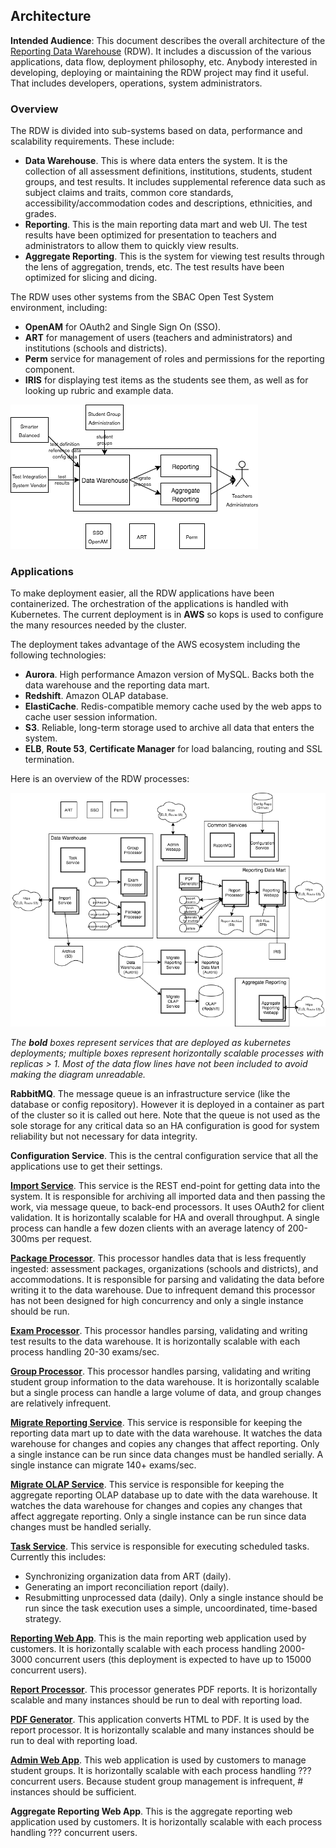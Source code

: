 ## Architecture 

**Intended Audience**: This document describes the overall architecture of the [Reporting Data Warehouse](../README.md) (RDW). It includes a discussion of the various applications, data flow, deployment philosophy, etc. Anybody interested in developing, deploying or maintaining the RDW project may find it useful. That includes developers, operations, system administrators.

### Overview

The RDW is divided into sub-systems based on data, performance and scalability requirements. These include:

* **Data Warehouse**. This is where data enters the system. It is the collection of all assessment definitions, institutions, students, student groups, and test results. It includes supplemental reference data such as subject claims and traits, common core standards, accessibility/accommodation codes and descriptions, ethnicities, and grades.
* **Reporting**. This is the main reporting data mart and web UI. The test results have been optimized for presentation to teachers and administrators to allow them to quickly view results.
* **Aggregate Reporting**. This is the system for viewing test results through the lens of aggregation, trends, etc. The test results have been optimized for slicing and dicing.

The RDW uses other systems from the SBAC Open Test System environment, including:

* **OpenAM** for OAuth2 and Single Sign On (SSO).
* **ART** for management of users (teachers and administrators) and institutions (schools and districts).
* **Perm** service for management of roles and permissions for the reporting component.
* **IRIS** for displaying test items as the students see them, as well as for looking up rubric and example data.

![RDW Overview](rdw-overview.png)


### Applications

To make deployment easier, all the RDW applications have been containerized. The orchestration of the applications is handled with Kubernetes. The current deployment is in **AWS** so kops is used to configure the many resources needed by the cluster.

The deployment takes advantage of the AWS ecosystem including the following technologies:

* **Aurora**. High performance Amazon version of MySQL. Backs both the data warehouse and the reporting data mart.
* **Redshift**. Amazon OLAP database.
* **ElastiCache**. Redis-compatible memory cache used by the web apps to cache user session information.
* **S3**. Reliable, long-term storage used to archive all data that enters the system.
* **ELB**, **Route 53**, **Certificate Manager** for load balancing, routing and SSL termination.

Here is an overview of the RDW processes:

![RDW Processes](rdw-processes.png)

*The* ***bold*** *boxes represent services that are deployed as kubernetes deployments; multiple boxes represent horizontally scalable processes with replicas > 1. Most of the data flow lines have not been included to avoid making the diagram unreadable.*

**RabbitMQ**. The message queue is an infrastructure service (like the database or config repository). However it is deployed in a container as part of the cluster so it is called out here. Note that the queue is not used as the sole storage for any critical data so an HA configuration is good for system reliability but not necessary for data integrity.

**Configuration Service**. This is the central configuration service that all the applications use to get their settings.

**[Import Service](Runbook.md#import-service)**. This service is the REST end-point for getting data into the system. It is responsible for archiving all imported data and then passing the work, via message queue, to back-end processors. It uses OAuth2 for client validation. It is horizontally scalable for HA and overall throughput. A single process can handle a few dozen clients with an average latency of 200-300ms per request.  

**[Package Processor](Runbook.md#package-processor)**. This processor handles data that is less frequently ingested: assessment packages, organizations (schools and districts), and accommodations. It is responsible for parsing and validating the data before writing it to the data warehouse. Due to infrequent demand this processor has not been designed for high concurrency and only a single instance should be run.

**[Exam Processor](Runbook.md#exam-processor)**. This processor handles parsing, validating and writing test results to the data warehouse. It is horizontally scalable with each process handling 20-30 exams/sec. 

**[Group Processor](Runbook.md#group-processor)**. This processor handles parsing, validating and writing student group information to the data warehouse. It is horizontally scalable but a single process can handle a large volume of data, and group changes are relatively infrequent.

**[Migrate Reporting Service](Runbook.md#migrate-reporting)**. This service is responsible for keeping the reporting data mart up to date with the data warehouse. It watches the data warehouse for changes and copies any changes that affect reporting. Only a single instance can be run since data changes must be handled serially. A single instance can migrate 140+ exams/sec.  

**[Migrate OLAP Service](Runbook.md#migrate-olap)**. This service is responsible for keeping the aggregate reporting OLAP database up to date with the data warehouse. It watches the data warehouse for changes and copies any changes that affect aggregate reporting. Only a single instance can be run since data changes must be handled serially. 

**[Task Service](Runbook.md#task-service)**. This service is responsible for executing scheduled tasks. Currently this includes:
* Synchronizing organization data from ART (daily).
* Generating an import reconciliation report (daily).
* Resubmitting unprocessed data (daily).
Only a single instance should be run since the task execution uses a simple, uncoordinated, time-based strategy.

**[Reporting Web App](Runbook.md#reporting-webapp)**. This is the main reporting web application used by customers. It is horizontally scalable with each process handling 2000-3000 concurrent users (this deployment is expected to have up to 15000 concurrent users). 

**[Report Processor](Runbook.md#report-processor)**. This processor generates PDF reports. It is horizontally scalable and many instances should be run to deal with reporting load.  

**[PDF Generator](Runbook.md#pdf-generator)**. This application converts HTML to PDF. It is used by the report processor. It is horizontally scalable and many instances should be run to deal with reporting load. 

**[Admin Web App](Runbook.md#admin-webapp)**. This web application is used by customers to manage student groups. It is horizontally scalable with each process handling ??? concurrent users. Because student group management is infrequent, # instances should be sufficient.

**Aggregate Reporting Web App**. This is the aggregate reporting web application used by customers. It is horizontally scalable with each process handling ??? concurrent users.

